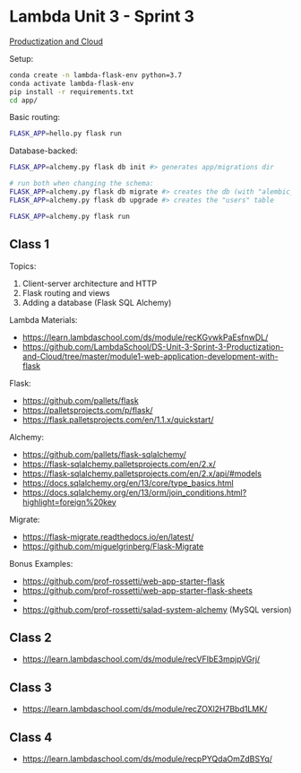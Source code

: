 
# Lambda Unit 3 - Sprint 3

[Productization and Cloud](https://learn.lambdaschool.com/ds/sprint/recvbdRfBNCqSB4hd)


Setup:

```sh
conda create -n lambda-flask-env python=3.7
conda activate lambda-flask-env
pip install -r requirements.txt
cd app/
```

Basic routing:

```sh
FLASK_APP=hello.py flask run
```

Database-backed:


```sh
FLASK_APP=alchemy.py flask db init #> generates app/migrations dir

# run both when changing the schema:
FLASK_APP=alchemy.py flask db migrate #> creates the db (with "alembic_version" table)
FLASK_APP=alchemy.py flask db upgrade #> creates the "users" table

FLASK_APP=alchemy.py flask run
```

## Class 1

Topics:

  1. Client-server architecture and HTTP
  2. Flask routing and views
  3. Adding a database (Flask SQL Alchemy)

Lambda Materials:

  + https://learn.lambdaschool.com/ds/module/recKGvwkPaEsfnwDL/
  + https://github.com/LambdaSchool/DS-Unit-3-Sprint-3-Productization-and-Cloud/tree/master/module1-web-application-development-with-flask

Flask:

  + https://github.com/pallets/flask
  + https://palletsprojects.com/p/flask/
  + https://flask.palletsprojects.com/en/1.1.x/quickstart/

Alchemy:

  + https://github.com/pallets/flask-sqlalchemy/
  + https://flask-sqlalchemy.palletsprojects.com/en/2.x/
  + https://flask-sqlalchemy.palletsprojects.com/en/2.x/api/#models
  + https://docs.sqlalchemy.org/en/13/core/type_basics.html
  + https://docs.sqlalchemy.org/en/13/orm/join_conditions.html?highlight=foreign%20key

Migrate:

  + https://flask-migrate.readthedocs.io/en/latest/
  + https://github.com/miguelgrinberg/Flask-Migrate

Bonus Examples:

  + https://github.com/prof-rossetti/web-app-starter-flask
  + https://github.com/prof-rossetti/web-app-starter-flask-sheets
  +
  + https://github.com/prof-rossetti/salad-system-alchemy (MySQL version)

## Class 2

  + https://learn.lambdaschool.com/ds/module/recVFIbE3mpjpVGrj/

## Class 3

  + https://learn.lambdaschool.com/ds/module/recZOXl2H7Bbd1LMK/

## Class 4

  + https://learn.lambdaschool.com/ds/module/recpPYQdaOmZdBSYq/
